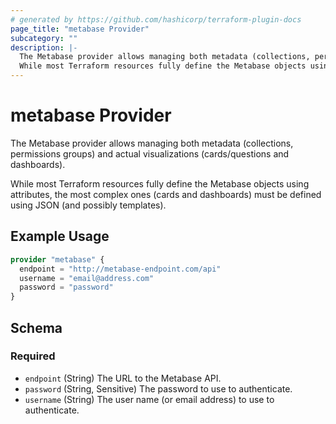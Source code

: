 ```yaml
---
# generated by https://github.com/hashicorp/terraform-plugin-docs
page_title: "metabase Provider"
subcategory: ""
description: |-
  The Metabase provider allows managing both metadata (collections, permissions groups) and actual visualizations (cards/questions and dashboards).
  While most Terraform resources fully define the Metabase objects using attributes, the most complex ones (cards and dashboards) must be defined using JSON (and possibly templates).
---
```


# metabase Provider

The Metabase provider allows managing both metadata (collections, permissions groups) and actual visualizations (cards/questions and dashboards).

While most Terraform resources fully define the Metabase objects using attributes, the most complex ones (cards and dashboards) must be defined using JSON (and possibly templates).

## Example Usage

```terraform
provider "metabase" {
  endpoint = "http://metabase-endpoint.com/api"
  username = "email@address.com"
  password = "password"
}
```

<!-- schema generated by tfplugindocs -->
## Schema

### Required

- `endpoint` (String) The URL to the Metabase API.
- `password` (String, Sensitive) The password to use to authenticate.
- `username` (String) The user name (or email address) to use to authenticate.
